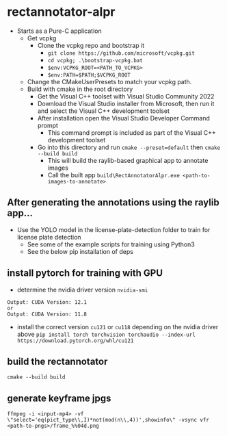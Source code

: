 # rectannotator-alpr
* Starts as a Pure-C application
  * Get vcpkg
    * Clone the vcpkg repo and bootstrap it
       - `git clone https://github.com/microsoft/vcpkg.git`
       - `cd vcpkg; .\bootstrap-vcpkg.bat`
       - `$env:VCPKG_ROOT=<PATH_TO_VCPKG>`
       - `$env:PATH=$PATH;$VCPKG_ROOT`
  * Change the CMakeUserPresets to match your vcpkg path.
  * Build with cmake in the root directory
    - Get the Visual C++ toolset with Visual Studio Community 2022
    - Download the Visual Studio installer from Microsoft, then run it and select the Visual C++ development toolset
    - After installation open the Visual Studio Developer Command prompt
      - This command prompt is included as part of the Visual C++ development toolset
    - Go into this directory and run `cmake --preset=default` then `cmake --build build`
      - This will build the raylib-based graphical app to annotate images
      - Call the built app `build\RectAnnotatorAlpr.exe <path-to-images-to-annotate>`
## After generating the annotations using the raylib app...
  - Use the YOLO model in the license-plate-detection folder to train for license plate detection
    - See some of the example scripts for training using Python3
    - See the below pip installation of deps
## install pytorch for training with GPU
* determine the nvidia driver version
`nvidia-smi`
```
Output: CUDA Version: 12.1
or 
Output: CUDA Version: 11.8
```
* install the correct version `cu121` or `cu118` depending on the nvidia driver above
`pip install torch torchvision torchaudio --index-url https://download.pytorch.org/whl/cu121`

## build the rectannotator
`cmake --build build`

## generate keyframe jpgs
`ffmpeg -i <input-mp4> -vf \"select='eq(pict_type\\,I)*not(mod(n\\,4))',showinfo\" -vsync vfr <path-to-pngs>/frame_%%04d.png`
